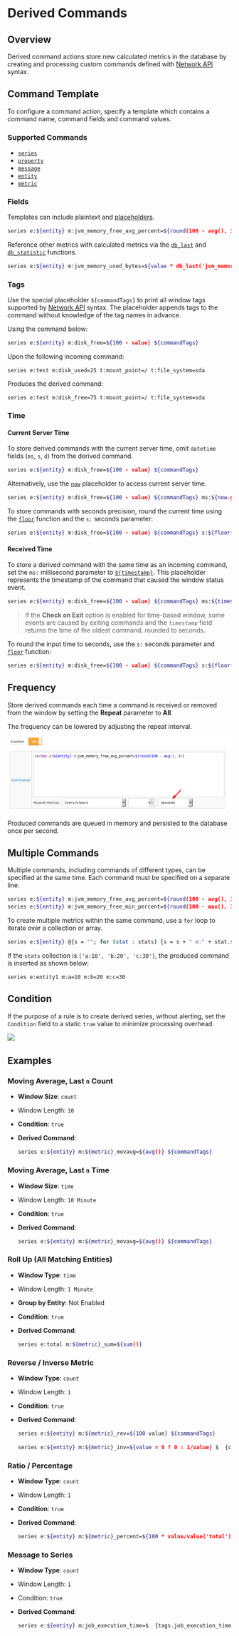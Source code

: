 # Derived Commands

## Overview

Derived command actions store new calculated metrics in the database by creating and processing custom commands defined with [Network API](../api/network/README.md#network-api) syntax.

## Command Template

To configure a command action, specify a template which contains a command name, command fields and command values.

### Supported Commands

* [`series`](../api/network/series.md)
* [`property`](../api/network/property.md)
* [`message`](../api/network/message.md)
* [`entity`](../api/network/entity.md)
* [`metric`](../api/network/metric.md)

### Fields

Templates can include plaintext and [placeholders](placeholders.md).

```bash
series e:${entity} m:jvm_memory_free_avg_percent=${round(100 - avg(), 3)}
```

Reference other metrics with calculated metrics via the [`db_last`](functions-series.md#db_laststring-m) and [`db_statistic`](functions-series.md#db_statistic) functions.

```bash
series e:${entity} m:jvm_memory_used_bytes=${value * db_last('jvm_memory_total_bytes') / 100.0}
```

### Tags

Use the special placeholder `${commandTags}` to print all window tags supported by [Network API](../api/network/series.md#syntax) syntax. The placeholder appends tags to the command without knowledge of the tag names in advance.

Using the command below:

```bash
series e:${entity} m:disk_free=${100 - value} ${commandTags}
```

Upon the following incoming command:

```ls
series e:test m:disk_used=25 t:mount_point=/ t:file_system=sda
```

Produces the derived command:

```ls
series e:test m:disk_free=75 t:mount_point=/ t:file_system=sda
```

### Time

#### Current Server Time

To store derived commands with the current server time, omit `datetime` fields (`ms`, `s`, `d`) from the derived command.

```bash
series e:${entity} m:disk_free=${100 - value} ${commandTags}
```

Alternatively, use the [`now`](window-fields.md#date-fields) placeholder to access current server time.

```bash
series e:${entity} m:disk_free=${100 - value} ${commandTags} ms:${now.getMillis()}
```

To store commands with seconds precision, round the current time using the [`floor`](functions.md#mathematical) function and the `s:` seconds parameter:

```bash
series e:${entity} m:disk_free=${100 - value} ${commandTags} s:${floor(now.getMillis()/1000)}
```

#### Received Time

To store a derived command with the same time as an incoming command, set the `ms:` millisecond parameter to [`${timestamp}`](window-fields.md#date-fields). This placeholder represents the timestamp of the command that caused the window status event.

```bash
series e:${entity} m:disk_free=${100 - value} ${commandTags} ms:${timestamp}
```

> If the **Check on Exit** option is enabled for time-based window, some events are caused by exiting commands and the `timestamp` field returns the time of the oldest command, rounded to seconds.

To round the input time to seconds, use the  `s:` seconds parameter and [`floor`](functions.md#mathematical) function:

```bash
series e:${entity} m:disk_free=${100 - value} ${commandTags} s:${floor(timestamp/1000)}
```

## Frequency

Store derived commands each time a command is received or removed from the window by setting the **Repeat** parameter to **All**.

The frequency can be lowered by adjusting the repeat interval.

![](./images/derived_repeat.png)

Produced commands are queued in memory and persisted to the database once per second.

## Multiple Commands

Multiple commands, including commands of different types, can be specified at the same time. Each command must be specified on a separate line.

```bash
series e:${entity} m:jvm_memory_free_avg_percent=${round(100 - avg(), 3)}
series e:${entity} m:jvm_memory_free_min_percent=${round(100 - max(), 3)}
```

To create multiple metrics within the same command, use a `for` loop to iterate over a collection or array.

```bash
series e:${entity} @{s = ""; for (stat : stats) {s = s + " m:" + stat.split(":")[0] + "=" + stat.split(":")[1];} return s;}
```

If the `stats` collection is `['a:10', 'b:20', 'c:30']`, the produced command is inserted as shown below:

```ls
series e:entity1 m:a=10 m:b=20 m:c=30
```

## Condition

If the purpose of a rule is to create derived series, without alerting, set the `Condition` field to a static `true` value to minimize processing overhead.

![](./images/derived-condition.png)

## Examples

### Moving Average, Last `n` Count

* **Window Size**: `count`
* Window Length: `10`
* **Condition**: `true`
* **Derived Command**:

  ```bash
  series e:${entity} m:${metric}_movavg=${avg()} ${commandTags}
  ```

### Moving Average, Last `n` Time

* **Window Size**: `time`
* Window Length: `10 Minute`
* **Condition**: `true`
* **Derived Command**:

  ```bash
  series e:${entity} m:${metric}_movavg=${avg()} ${commandTags}
  ```

### Roll Up (All Matching Entities)

* **Window Type**: `time`
* Window Length: `1 Minute`
* **Group by Entity**: Not Enabled
* **Condition**: `true`
* **Derived Command**:

  ```bash
  series e:total m:${metric}_sum=${sum()}
  ```

### Reverse / Inverse Metric

* **Window Type**: `count`
* Window Length: `1`
* **Condition**: `true`
* **Derived Command**:

  ```bash
  series e:${entity} m:${metric}_rev=${100-value} ${commandTags}
  ```

  ```bash
  series e:${entity} m:${metric}_inv=${value = 0 ? 0 : 1/value} $  {commandTags}
  ```

### Ratio / Percentage

* **Window Type**: `count`
* Window Length: `1`
* **Condition**: `true`
* **Derived Command**:

  ```bash
  series e:${entity} m:${metric}_percent=${100 * value/value('total')} $  {commandTags}
  ```

### Message to Series

* **Window Type**: `count`
* Window Length: `1`
* Condition: `true`
* **Derived Command**:

  ```bash
  series e:${entity} m:job_execution_time=$  {tags.job_execution_time.replaceAll("[a-zA-Z]", "").trim()}
  ```
